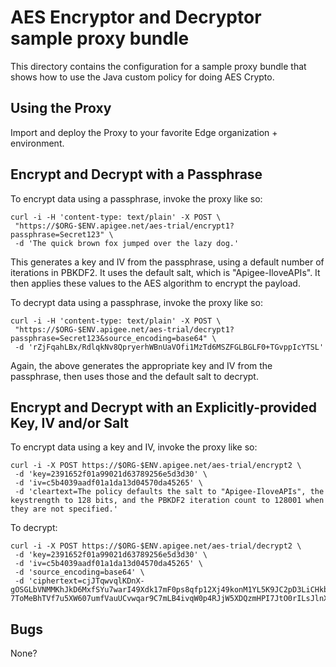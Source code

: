 # AES Encryptor and Decryptor sample proxy bundle

This directory contains the configuration for a sample proxy bundle
that shows how to use the Java custom policy for doing AES Crypto.

## Using the Proxy

Import and deploy the Proxy to your favorite Edge organization + environment.

## Encrypt and Decrypt with a Passphrase

To encrypt data using a passphrase, invoke the proxy like so:

```
curl -i -H 'content-type: text/plain' -X POST \
 "https://$ORG-$ENV.apigee.net/aes-trial/encrypt1?passphrase=Secret123" \
 -d 'The quick brown fox jumped over the lazy dog.'
```

This generates a key and IV from the passphrase, using a default number of iterations in PBKDF2. It uses the default salt, which is "Apigee-IloveAPIs". It then applies these values to the AES algorithm to encrypt the payload.


To decrypt data using a passphrase, invoke the proxy like so:

```
curl -i -H 'content-type: text/plain' -X POST \
 "https://$ORG-$ENV.apigee.net/aes-trial/decrypt1?passphrase=Secret123&source_encoding=base64" \
 -d 'rZjFqahLBx/RdlqkNv8QpryerhWBnUaVOfi1MzTd6MSZFGLBGLF0+TGvppIcYTSL'
```

Again, the above generates the appropriate key and IV from the passphrase, then uses those and the default salt to decrypt.

## Encrypt and Decrypt with an Explicitly-provided Key, IV and/or Salt

To encrypt data using a key and IV, invoke the proxy like so:

```
curl -i -X POST https://$ORG-$ENV.apigee.net/aes-trial/encrypt2 \
 -d 'key=2391652f01a99021d63789256e5d3d30' \
 -d 'iv=c5b4039aadf01a1da13d04570da45265' \
 -d 'cleartext=The policy defaults the salt to "Apigee-IloveAPIs", the keystrength to 128 bits, and the PBKDF2 iteration count to 128001 when they are not specified.'
```


To decrypt:

```
curl -i -X POST https://$ORG-$ENV.apigee.net/aes-trial/decrypt2 \
 -d 'key=2391652f01a99021d63789256e5d3d30' \
 -d 'iv=c5b4039aadf01a1da13d04570da45265' \
 -d 'source_encoding=base64' \
 -d 'ciphertext=cjJTqwvqlKDnX-gOSGLbVNMMKhJkD6MxfSYu7warI49Xdk17mF0ps8qfp12Xj49konM1YL5K9JC2pD3LiCHkbOpvMmnN1Rm1dgzLbSeysAPtV4FRqlX6SvTv1-7ToMeBhTVf7u5XW607umfVauUCvwqar9C7mLB4ivqW0p4RJjW5XDQzmHPI7JtO0rILsJlnXficbHsv3sh1ShR6YshgKg'
```

## Bugs

None?

